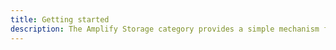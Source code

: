 ```yaml
---
title: Getting started
description: The Amplify Storage category provides a simple mechanism for managing user content for your app in public, protected, or private storage buckets. The Amplify AWS S3 Storage plugin leverages Amazon S3.
---
```


<inline-fragment platform="js" src="~/lib/storage/fragments/js/getting-started.md"></inline-fragment>
<inline-fragment platform="ios" src="~/lib/storage/fragments/native_common/getting-started/common.md"></inline-fragment>
<inline-fragment platform="android" src="~/lib/storage/fragments/native_common/getting-started/common.md"></inline-fragment>
<inline-fragment platform="flutter" src="~/lib/storage/fragments/native_common/getting-started/common.md"></inline-fragment>